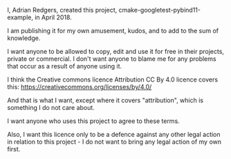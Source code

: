 
I, Adrian Redgers, created this project,
cmake-googletest-pybind11-example, in April 2018.

I am publishing it for my own amusement, kudos, and 
to add to the sum of knowledge.

I want anyone to be allowed to copy, edit and use it for
free in their projects, private or commercial.
I don't want anyone to blame me for any problems that
occur as a result of anyone using it.

I think the Creative commons licence Attribution CC By 4.0 licence
covers this:
https://creativecommons.org/licenses/by/4.0/

And that is what I want, except where it covers "attribution",
which is something I do not care about.

I want anyone who uses this project to agree to these terms.

Also, I want this licence only to be a defence against any
other legal action in relation to this project - I do not
want to bring any legal action of my own first.





